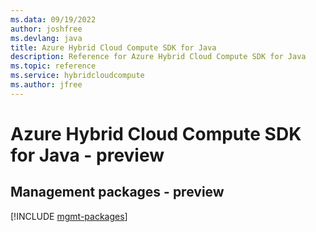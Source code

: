 ```yaml
---
ms.data: 09/19/2022
author: joshfree
ms.devlang: java
title: Azure Hybrid Cloud Compute SDK for Java
description: Reference for Azure Hybrid Cloud Compute SDK for Java
ms.topic: reference
ms.service: hybridcloudcompute
ms.author: jfree
---
```

# Azure Hybrid Cloud Compute SDK for Java - preview

## Management packages - preview
[!INCLUDE [mgmt-packages](hybrid-cloud-compute-mgmt-index.md)]